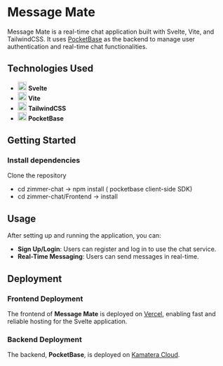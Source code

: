 # Message Mate

Message Mate is a real-time chat application built with Svelte, Vite, and TailwindCSS. It uses [PocketBase](https://pocketbase.io/) as the backend to manage user authentication and real-time chat functionalities.

## Technologies Used
- <img src="https://upload.wikimedia.org/wikipedia/commons/1/1b/Svelte_Logo.svg" alt="Svelte Logo" width="20"/> **Svelte**
- <img src="https://vitejs.dev/logo.svg" alt="Vite Logo" width="20"/> **Vite**
- <img src="https://upload.wikimedia.org/wikipedia/commons/d/d5/Tailwind_CSS_Logo.svg" alt="TailwindCSS Logo" width="20"/> **TailwindCSS**
- <img src="https://styles.redditmedia.com/t5_6w8h95/styles/communityIcon_tchrb9f5jii91.png" alt="PocketBase Logo" width="20"/> **PocketBase**

## Getting Started
### Install dependencies
Clone the repository
- cd zimmer-chat -> npm install ( pocketbase client-side SDK)
- cd zimmer-chat/Frontend -> install

## Usage
After setting up and running the application, you can:
- **Sign Up/Login**: Users can register and log in to use the chat service.
- **Real-Time Messaging**: Users can send messages in real-time.

## Deployment

### Frontend Deployment
The frontend of **Message Mate** is deployed on [Vercel](https://vercel.com), enabling fast and reliable hosting for the Svelte application.

### Backend Deployment
The backend, **PocketBase**, is deployed on [Kamatera Cloud](https://www.kamatera.com).


